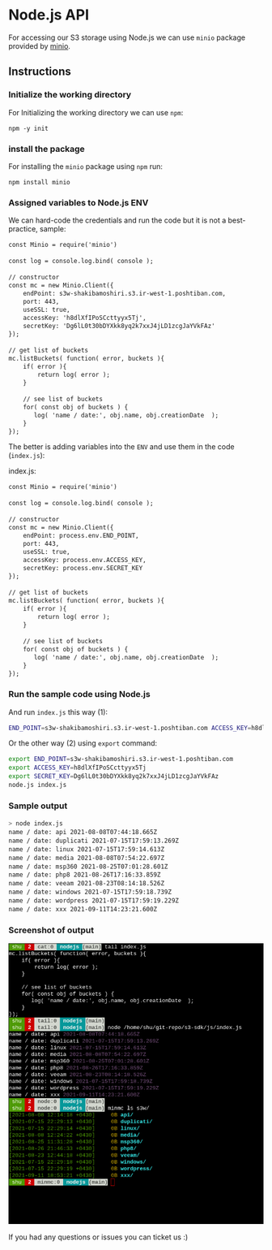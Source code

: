 # Node.js API

For accessing our S3 storage using Node.js we can use `minio` package provided by [minio](http://min.io/).  

## Instructions

### Initialize the working directory

For Initializing the working directory we can use `npm`:  
```
npm -y init
```

### install the package

For installing the `minio` package using `npm` run:  
```
npm install minio
```

### Assigned variables to Node.js ENV

We can hard-code the credentials and run the code but it is not a best-practice, sample:  

```
const Minio = require('minio')

const log = console.log.bind( console );

// constructor
const mc = new Minio.Client({
    endPoint: s3w-shakibamoshiri.s3.ir-west-1.poshtiban.com,
    port: 443,
    useSSL: true,
    accessKey: 'h8dlXfIPoSCcttyyx5Tj',
    secretKey: 'Dg6lL0t30bDYXkk8yq2k7xxJ4jLD1zcgJaYVkFAz'
});

// get list of buckets
mc.listBuckets( function( error, buckets ){
    if( error ){
        return log( error );
    }

    // see list of buckets
    for( const obj of buckets ) {
       log( 'name / date:', obj.name, obj.creationDate  );
    }
});
```

The better is adding variables into the `ENV` and use them in the code (`index.js`):  

index.js:  

```JS
const Minio = require('minio')

const log = console.log.bind( console );

// constructor
const mc = new Minio.Client({
    endPoint: process.env.END_POINT,
    port: 443,
    useSSL: true,
    accessKey: process.env.ACCESS_KEY,
    secretKey: process.env.SECRET_KEY
});

// get list of buckets
mc.listBuckets( function( error, buckets ){
    if( error ){
        return log( error );
    }

    // see list of buckets
    for( const obj of buckets ) {
       log( 'name / date:', obj.name, obj.creationDate  );
    }
});

```

### Run the sample code using Node.js

And run `index.js` this way (1):  

```BASH
END_POINT=s3w-shakibamoshiri.s3.ir-west-1.poshtiban.com ACCESS_KEY=h8dlXfIPoSCcttyyx5Tj SECRET_KEY=Dg6lL0t30bDYXkk8yq2k7xxJ4jLD1zcgJaYVkFAz node index.js
```

Or the other way (2) using `export` command:  

```BASH
export END_POINT=s3w-shakibamoshiri.s3.ir-west-1.poshtiban.com
export ACCESS_KEY=h8dlXfIPoSCcttyyx5Tj
export SECRET_KEY=Dg6lL0t30bDYXkk8yq2k7xxJ4jLD1zcgJaYVkFAz
node.js index.js
```


### Sample output

```BASH
> node index.js
name / date: api 2021-08-08T07:44:18.665Z
name / date: duplicati 2021-07-15T17:59:13.269Z
name / date: linux 2021-07-15T17:59:14.613Z
name / date: media 2021-08-08T07:54:22.697Z
name / date: msp360 2021-08-25T07:01:28.601Z
name / date: php8 2021-08-26T17:16:33.859Z
name / date: veeam 2021-08-23T08:14:18.526Z
name / date: windows 2021-07-15T17:59:18.739Z
name / date: wordpress 2021-07-15T17:59:19.229Z
name / date: xxx 2021-09-11T14:23:21.600Z
```

### Screenshot of output

![node.js.png](./node.js.png)

If you had any questions or issues you can ticket us :)
